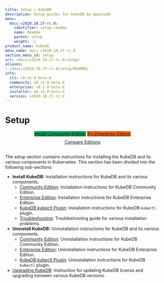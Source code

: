 ```yaml
---
title: Setup | KubeDB
description: Setup guides for KubeDB by AppsCode
menu:
  docs_v2020.10.27-rc.0:
    identifier: setup-readme
    name: Readme
    parent: setup
    weight: -1
product_name: kubedb
menu_name: docs_v2020.10.27-rc.0
section_menu_id: setup
url: /docs/v2020.10.27-rc.0/setup/
aliases:
- /docs/v2020.10.27-rc.0/setup/README/
info:
  cli: v0.14.0-beta.6
  community: v0.14.0-beta.6
  enterprise: v0.1.0-beta.6
  installer: v0.14.0-beta.6
  version: v2020.10.27-rc.0
---
```


# Setup

<div style="text-align: center;">
  <a class="button is-link is-medium is-active has-text-weight-normal" href="/docs/v2020.10.27-rc.0/setup/install/community" style="background:#00A651; width: 18rem;">Install Community Edition</a>
  <a class="button is-info is-medium is-active has-text-weight-normal" href="/docs/v2020.10.27-rc.0/setup/install/enterprise"  style="background:#FC6011; width: 18rem;">Try Enterprise Edition</a>
  <a style="margin-top: 10px; display: block;" href="/docs/v2020.10.27-rc.0/overview/README">Compare Editions</a>
</div>
<br>

The setup section contains instructions for installing the KubeDB and its various components in Kubernetes. This section has been divided into the following sub-sections:

- **Install KubeDB:** Installation instructions for KubeDB and its various components.
  - [Community Edition](/docs/v2020.10.27-rc.0/setup/install/community): Installation instructions for KubeDB Community Edition.
  - [Enterprise Edition](/docs/v2020.10.27-rc.0/setup/install/enterprise): Installation instructions for KubeDB Enterprise Edition.
  - [KubeDB kubectl Plugin](/docs/v2020.10.27-rc.0/setup/install/kubectl_plugin): Installation instructions for KubeDB `kubectl` plugin.
  - [Troubleshooting](/docs/v2020.10.27-rc.0/setup/install/troubleshoting): Troubleshooting guide for various installation problems.
- **Uninstall KubeDB:** Uninstallation instructions for KubeDB and its various components.
  - [Community Edition](/docs/v2020.10.27-rc.0/setup/uninstall/community): Uninstallation instructions for KubeDB Community Edition.
  - [Enterprise Edition](/docs/v2020.10.27-rc.0/setup/uninstall/enterprise): Uninstallation instructions for KubeDB Enterprise Edition.
  - [KubeDB kubectl Plugin](/docs/v2020.10.27-rc.0/setup/uninstall/kubectl_plugin): Uninstallation instructions for KubeDB `kubectl` plugin.
- [Upgrading KubeDB](/docs/v2020.10.27-rc.0/setup/upgrade): Instruction for updating KubeDB license and upgrading between various KubeDB versions.
